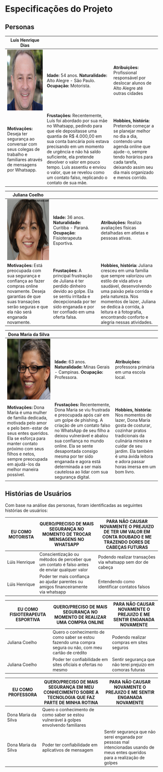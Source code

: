 # Especificações do Projeto

## Personas

|**Luís Henrique Dias**|           |                             | 
|-------------------|-----------|-----------------------------|
<img src="https://github.com/ICEI-PUC-Minas-PPC-CC/ppc-cc-2024-1-ment2-noite1-educainformatica/blob/main/docs/img/luis.jpeg" width="200" height="200"/>|**Idade:** 54 anos. **Naturalidade:** Alto Alegre - São Paulo. **Ocupação:** Motorista.       |**Atribuições:** Profissional responsável por deslocar alunos de Alto Alegre até outras cidades
|**Motivações:** Deseja ter segurança ao conversar com seus colegas de trabalho e familiares através de mensagens por Whatsapp.  |**Frustações:** Recentemente, Luís foi abordado por sua mãe no Whatsapp, pedindo para que ele depositasse uma quantia de R$ 4.000,00 em sua conta bancária pois estava precisando em um momento de urgência e não há saldo suficiente, ela pretende devolver o valor em pouco tempo. Luís assentiu e enviou o valor, que se revelou como um contato falso, replicando o contato de sua mãe.|**Hobbies, história:** Pretende  começar a se planejar melhor no dia a dia, contendo uma agenda online que ajude-o, sempre tendo horários para cada tarefa, deixando assim seu dia mais organizado e menos corrido.

|**Juliana Coelho**|           |                             | 
|-------------------|-----------|-----------------------------|
<img src="https://github.com/ICEI-PUC-Minas-PPC-CC/ppc-cc-2024-1-ment2-noite1-educainformatica/blob/main/docs/img/julianacoelho.jpeg" width="200" height="200"/>|**Idade:** 36 anos. **Naturalidade:** Curitiba - Paraná. **Ocupação:** Fisioterapeuta Esportiva.  |**Atribuições:** Realiza avaliações físicas detalhadas em atletas e pessoas ativas.
|**Motivações:** Está preocupada com sua segurança e confiança ao fazer compras online novamente. Deseja garantias de que suas transações serão seguras e que ela não será enganada novamente.  |**Frustações:** A principal frustração de Juliana é ter perdido dinheiro devido ao golpe. Ela se sentiu irritada e decepcionada por ter sido enganada e por ter confiado em uma oferta falsa. |**Hobbies, história:** Juliana cresceu em uma família que sempre valorizou um estilo de vida ativo e saudável, desenvolvendo uma paixão pela corrida e pela natureza. Nos momentos de lazer, Juliana se dedica à corrida, à leitura e à fotografia, encontrando conforto e alegria nessas atividades.

|**Dona Maria da Silva**|           |                             | 
|-------------------|-----------|-----------------------------|
<img src="https://github.com/ICEI-PUC-Minas-PPC-CC/ppc-cc-2024-1-ment2-noite1-educainformatica/blob/main/docs/img/download.jpg" width="200" height="200"/>|**Idade:** 63 anos. **Naturalidade:** Minas Gerais - Campinas. **Ocupação:** Professora.  |**Atribuições:** professora primária em uma escola local.
|**Motivações:** Dona Maria é uma mulher de família dedicada, motivada pelo amor e pelo bem-estar de seus entes queridos. Ela se esforça para manter contato próximo com seus filhos e netos, sempre preocupada em ajudá-los da melhor maneira possível.|**Frustações:** Recentemente, Dona Maria se viu frustrada e preocupada após cair em um golpe de phishing. A criação de um contato falso no WhatsApp de seu filho a deixou vulnerável e abalou sua confiança no mundo online. Ela se sente desapontada consigo mesma por ter sido enganada e agora está determinada a ser mais cautelosa ao lidar com sua segurança digital.|**Hobbies, história:** Nos momentos de lazer, Dona Maria gosta de costurar, cozinhar pratos tradicionais da culinária mineira e cuidar de seu jardim. Ela também é uma ávida leitora e adora passar horas imersa em um bom livro.

## Histórias de Usuários

Com base na análise das personas, foram identificadas as seguintes histórias de usuários:

|EU COMO MOTORISTA| QUERO/PRECISO DE MAIS SEGURANÇA NO MOMENTO DE TROCAR MENSAGENS NO WHATSAPP |PARA NÃO CAUSAR NOVAMENTE O PREJUIZO DE TER UM VALOR EM CONTA ROUBADO E ME TRAZENDO DORES DE CABEÇAS FUTURAS|
|--------------------|------------------------------------|----------------------------------------|
|Lúis Henrique | Conscientização ou métodos de perceber que um contato é falso antes de enviar qualquer valor | Podendo realizar transações via whatsapp sem dor de cabeça |
|Lúis Henrique | Poder ter mais confiança ao ajudar parentes ou amigos financeiramente via whatsapp | Entendendo como identificar contatos falsos |

|EU COMO FISIOTERAPEUTA ESPORTIVA| QUERO/PRECISO DE MAIS SEGURANÇA NO MOMENTO DE REALIZAR UMA COMPRA ONLINE |PARA NÃO CAUSAR NOVAMENTE O PREJUIZO E ME SENTIR ENGANADA NOVAMENTE|
|--------------------|------------------------------------|----------------------------------------|
|Juliana Coelho | Quero o conhecimento de como saber se estou fazendo uma compra segura ou não, com meu cartão de crédito | Podendo realizar compras em sites seguros |
|Juliana Coelho | Poder ter confiabilidade em sites oficiais e ofertas no mesmo | Sentir segurança que não terei prejuizo em comoras futuras |

|EU COMO PROFESSORA| QUERO/PRECISO DE MAIS SEGURANÇA EM MEU CONHECIMENTO SOBRE A TECNOLOGIA QUE FAZ PARTE DE MINHA ROTINA |PARA NÃO CAUSAR NOVAMENTE O PREJUIZO E ME SENTIR ENGANADA NOVAMENTE|
|--------------------|------------------------------------|----------------------------------------|
|Dona Maria da Silva | Quero o conhecimento de como saber se estou vulnerável à golpes envolvendo familiares |
|Dona Maria da Silva | Poder ter confiabilidade em aplicativos de mensagem | Sentir segurança que não serei enganada por pessoas mal intencionadas usando de meus entes queridos para a realização de golpes |
